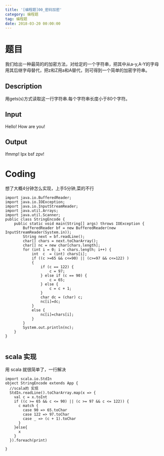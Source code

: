```yaml
---
title: '[编程题]00_密码加密'
category: 编程题
tag: 编程题
date: 2018-03-20 00:00:00
---
```



# 题目

我们给出一种最简的的加密方法，对给定的一个字符串，把其中从a-y,A-Y的字母用其后继字母替代，把z和Z用a和A替代，则可得到一个简单的加密字符串。 

## Description

用gets(s)方式读取这一行字符串.每个字符串长度小于80个字符。

## Input

Hello! How are you!

## Output

Ifmmp! Ipx bsf zpv!

# Coding

想了大概4分钟怎么实现，上手5分钟,菜的不行

```
import java.io.BufferedReader;
import java.io.IOException;
import java.io.InputStreamReader;
import java.util.Arrays;
import java.util.Scanner;
public class StringEncode {
    public static void main(String[] args) throws IOException {
        BufferedReader bf = new BufferedReader(new InputStreamReader(System.in));
        String next = bf.readLine();
        char[] chars = next.toCharArray();
        char[] nc = new char[chars.length];
        for (int i = 0; i < chars.length; i++) {
            int  c  = (int) chars[i];
            if ((c >=65 && c<=90) || (c>=97 && c<=122) )
            {
                if (c == 122) {
                    c = 97;
                } else if (c == 90) {
                    c = 65;
                } else {
                    c = c + 1;
                }
                char dc = (char) c;
                nc[i]=dc;
            }
            else {
                nc[i]=chars[i];
            }
        }
        System.out.println(nc);
    }
}


```

## scala 实现

用 scala 就很简单了，一行解决

```
import scala.io.StdIn
object StringEncode extends App {
  //scala的 实现
  StdIn.readLine().toCharArray.map(x => {
    val c = x.toInt
    if ((c >= 65 && c <= 90) || (c >= 97 && c <= 122)) {
      c match {
        case 90 => 65.toChar
        case 122 => 97.toChar
        case _ => (c + 1).toChar
      }
    }else{
      x
    }
  }).foreach(print)
 
}

```
